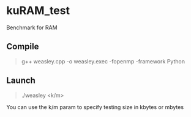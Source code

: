 # kuRAM_test

Benchmark for RAM

Compile
------
>g++ weasley.cpp -o weasley.exec -fopenmp -framework Python

Launch
--------
> ./weasley <k/m> <num>
  
You can use the k/m param to specify testing size in kbytes or mbytes
